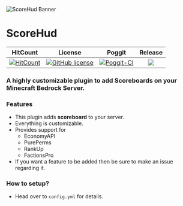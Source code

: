 ![ScoreHud Banner](https://github.com/JackMD/ScoreHud/blob/master/meta/ScoreHud.png)
# ScoreHud

| HitCount | License | Poggit | Release |
|:--:|:--:|:--:|:--:|
|[![HitCount](http://hits.dwyl.io/JackMD/ScoreHud.svg)](http://hits.dwyl.io/JackMD/ScoreHud)|[![GitHub license](https://img.shields.io/github/license/JackMD/ScoreHud.svg)](https://github.com/JackMD/ScoreHud/blob/master/LICENSE)|[![Poggit-CI](https://poggit.pmmp.io/ci.shield/JackMD/ScoreHud/ScoreHud)](https://poggit.pmmp.io/ci/JackMD/ScoreHud/ScoreHud)|[![](https://poggit.pmmp.io/shield.state/ScoreHud)](https://poggit.pmmp.io/p/ScoreHud)|

### A highly customizable plugin to add Scoreboards on your Minecraft Bedrock Server.

### Features
 - This plugin adds **scoreboard** to your server.
 - Everything is customizable.
 - Provides support for 
    - EconomyAPI
    - PurePerms
    - RankUp
    - FactionsPro
 - If you want a feature to be added then be sure to make an issue regarding it.
### How to setup?
 - Head over to `config.yml` for details.